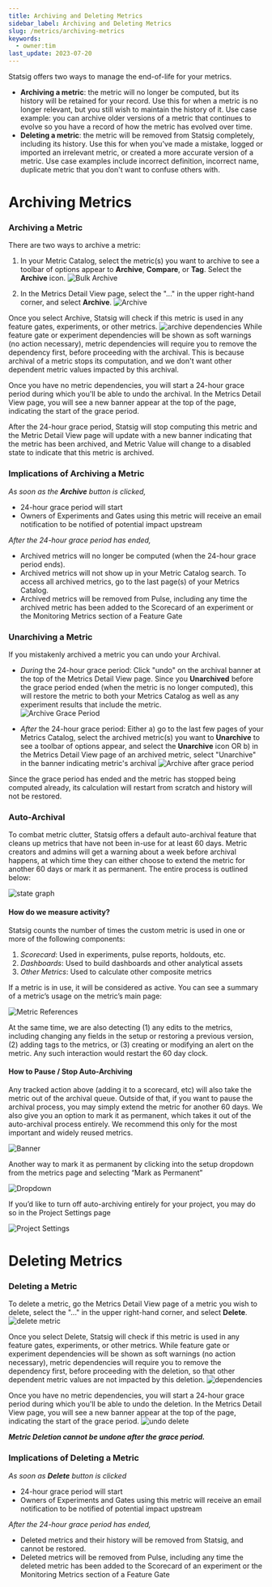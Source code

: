 ```yaml
---
title: Archiving and Deleting Metrics
sidebar_label: Archiving and Deleting Metrics
slug: /metrics/archiving-metrics
keywords:
  - owner:tim
last_update: 2023-07-20
---
```


Statsig offers two ways to manage the end-of-life for your metrics. 
- **Archiving a metric**: the metric will no longer be computed, but its history will be retained for your record. Use this for when a metric is no longer relevant, but you still wish to maintain the history of it. Use case example: you can archive older versions of a metric that continues to evolve so you have a record of how the metric has evolved over time.
- **Deleting a metric**: the metric will be removed from Statsig completely, including its history. Use this for when you've made a mistake, logged or imported an irrelevant metric, or created a more accurate version of a metric. Use case examples include incorrect definition, incorrect name, duplicate metric that you don't want to confuse others with. 

# Archiving Metrics 

### Archiving a Metric 
There are two ways to archive a metric: 
1) In your Metric Catalog, select the metric(s) you want to archive to see a toolbar of options appear to **Archive**, **Compare**, or **Tag**. Select the **Archive** icon.
![Bulk Archive](https://user-images.githubusercontent.com/120431069/215638876-3c2ae682-8db8-4dc7-9c14-3b4d7185f57e.png)

2) In the Metrics Detail View page, select the "..." in the upper right-hand corner, and select **Archive**. 
![Archive](https://user-images.githubusercontent.com/120431069/215639240-321b4e3f-d9c7-4f7d-ab77-9e18ba1c5867.png)

Once you select Archive, Statsig will check if this metric is used in any feature gates, experiments, or other metrics. 
![archive dependencies](https://user-images.githubusercontent.com/120431069/215640348-b210eb9e-5475-4853-869f-7a9f66375f0a.png)
While feature gate or experiment dependencies will be shown as soft warnings (no action necessary), metric dependencies will require you to remove the dependency first, before proceeding with the archival. This is because archival of a metric stops its computation, and we don't want other dependent metric values impacted by this archival.

Once you have no metric dependencies, you will start a 24-hour grace period during which you'll be able to undo the archival. In the Metrics Detail View page, you will see a new banner appear at the top of the page, indicating the start of the grace period. 

After the 24-hour grace period, Statsig will stop computing this metric and the Metric Detail View page will update with a new banner indicating that the metric has been archived, and Metric Value will change to a disabled state to indicate that this metric is archived.

### Implications of Archiving a Metric 
_As soon as the **Archive** button is clicked,_
- 24-hour grace period will start
- Owners of Experiments and Gates using this metric will receive an email notification to be notified of potential impact upstream

_After the 24-hour grace period has ended,_
- Archived metrics will no longer be computed (when the 24-hour grace period ends). 
- Archived metrics will not show up in your Metric Catalog search. To access all archived metrics, go to the last page(s) of your Metrics Catalog. 
- Archived metrics will be removed from Pulse, including any time the archived metric has been added to the Scorecard of an experiment or the Monitoring Metrics section of a Feature Gate 

### Unarchiving a Metric
If you mistakenly archived a metric you can undo your Archival. 
- _During_ the 24-hour grace period: Click "undo" on the archival banner at the top of the Metrics Detail View page. Since you **Unarchived** before the grace period ended (when the metric is no longer computed), this will restore the  metric to both your Metrics Catalog as well as any experiment results that include the metric.  
![Archive Grace Period](https://user-images.githubusercontent.com/120431069/215640435-412375f7-398b-4bef-9495-cc20d1805769.png)

- _After_ the 24-hour grace period: Either a) go to the last few pages of your Metrics Catalog, select the archived metric(s) you want to **Unarchive** to see a toolbar of options appear, and select the **Unarchive** icon OR b) in the Metrics Detail View page of an archived metric, select "Unarchive" in the banner indicating metric's archival
![Archive after grace period](https://user-images.githubusercontent.com/120431069/215640543-7cb05d46-e61d-4cf4-a07c-eb76c9f50e36.png)

Since the grace period has ended and the metric has stopped being computed already, its calculation will restart from scratch and history will not be restored. 

### Auto-Archival

To combat metric clutter, Statsig offers a default auto-archival feature that cleans up metrics that have not been in-use for at least 60 days. Metric creators and admins will get a warning about a week before archival happens, at which time they can either choose to extend the metric for another 60 days or mark it as permanent. The entire process is outlined below:

![state graph](https://github.com/statsig-io/docs/assets/132317445/c7912507-636f-4f33-9555-70180dfd205e)

#### How do we measure activity?

Statsig counts the number of times the custom metric is used in one or more of the following components:
1. *Scorecard*: Used in experiments, pulse reports, holdouts, etc.
2. *Dashboards*: Used to build dashboards and other analytical assets
3. *Other Metrics*: Used to calculate other composite metrics

If a metric is in use, it will be considered as active. You can see a summary of a metric’s usage on the metric’s main page:

![Metric References](https://github.com/statsig-io/docs/assets/132317445/6f7eb3db-399a-45c8-be19-794e89dd349d)

At the same time, we are also detecting (1) any edits to the metrics, including changing any fields in the setup or restoring a previous version, (2) adding tags to the metrics, or (3) creating or modifying an alert on the metric. Any such interaction would restart the 60 day clock.

#### How to Pause / Stop Auto-Archiving

Any tracked action above (adding it to a scorecard, etc) will also take the metric out of the archival queue. Outside of that, if you want to pause the archival process, you may simply extend the metric for another 60 days. We also give you an option to mark it as permanent, which takes it out of the auto-archival process entirely. We recommend this only for the most important and widely reused metrics.

![Banner](https://github.com/statsig-io/docs/assets/132317445/d7378d7b-a588-496b-ae35-24f38c6d5b6a)


Another way to mark it as permanent by clicking into the setup dropdown from the metrics page and selecting “Mark as Permanent”

![Dropdown](https://github.com/statsig-io/docs/assets/132317445/2a570a92-76d6-41b3-aea5-ebdd53469856)

If you’d like to turn off auto-archiving entirely for your project, you may do so in the Project Settings page

![Project Settings](https://github.com/statsig-io/docs/assets/132317445/74cd5575-e1bb-4f69-87f9-1feece5eb73f)


# Deleting Metrics 

### Deleting a Metric 
To delete a metric, go the Metrics Detail View page of a metric you wish to delete, select the "..." in the upper right-hand corner, and select **Delete**. 
![delete metric](https://user-images.githubusercontent.com/120431069/215641202-82f23bac-f620-4d4a-8c32-fe64a4ffc06c.png)

Once you select Delete, Statsig will check if this metric is used in any feature gates, experiments, or other metrics. While feature gate or experiment dependencies will be shown as soft warnings (no action necessary), metric dependencies will require you to remove the dependency first, before proceeding with the deletion, so that other dependent metric values are not impacted by this deletion.
![dependencies](https://user-images.githubusercontent.com/120431069/215641295-55c8dc10-7199-4505-ba0e-d02299fb371a.png)


Once you have no metric dependencies, you will start a 24-hour grace period during which you'll be able to undo the deletion. In the Metrics Detail View page, you will see a new banner appear at the top of the page, indicating the start of the grace period. 
![undo delete](https://user-images.githubusercontent.com/120431069/215641634-1c70e688-0fe9-4cac-80bb-d3faeedcc0ed.png)


_**Metric Deletion cannot be undone after the grace period.**_


### Implications of Deleting a Metric
_As soon as **Delete** button is clicked_
- 24-hour grace period will start
- Owners of Experiments and Gates using this metric will receive an email notification to be notified of potential impact upstream

_After the 24-hour grace period has ended,_
- Deleted metrics and their history will be removed from Statsig, and cannot be restored. 
- Deleted metrics will be removed from Pulse, including any time the deleted metric has been added to the Scorecard of an experiment or the Monitoring Metrics section of a Feature Gate 



